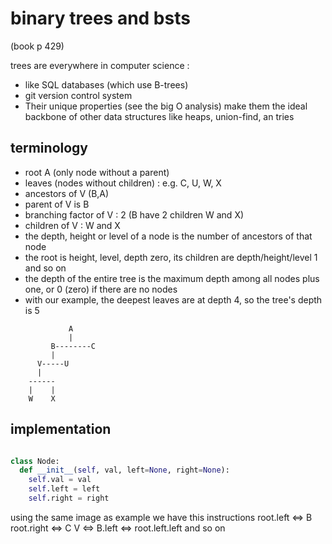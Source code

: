 # binary trees and bsts

(book p 429)

trees are everywhere in computer science :

- like SQL databases (which use B-trees)
- git version control system
- Their unique properties (see the big O analysis) make them the ideal backbone of other data structures like heaps,
  union-find, an tries

## terminology

- root A (only node without a parent)
- leaves (nodes without children) : e.g. C, U, W, X
- ancestors of V (B,A)
- parent of V is B
- branching factor of V : 2 (B have 2 children W and X)
- children of V : W and X
- the depth, height or level of a node is the number of ancestors of that node
- the root is height, level, depth zero, its children are depth/height/level 1 and so on
- the depth of the entire tree is the maximum depth among all nodes plus one, or 0 (zero) if there are no nodes
- with our example, the deepest leaves are at depth 4, so the tree's depth is 5

```
             A
             |
         B--------C
         |        
      V-----U  
      |     
    ------
    |    |
    W    X
```

## implementation

```python

class Node:
  def __init__(self, val, left=None, right=None):
    self.val = val
    self.left = left 
    self.right = right
```

using the same image as example we have this instructions
root.left <=> B
root.right <=> C
V <=> B.left <=> root.left.left
and so on